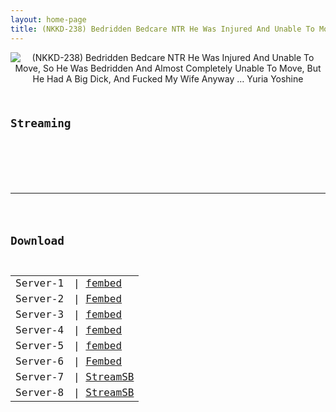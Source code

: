 ```yaml
---
layout: home-page
title: (NKKD-238) Bedridden Bedcare NTR He Was Injured And Unable To Move, So He Was Bedridden And Almost Completely Unable To Move, But He Had A Big Dick, And Fucked My Wife Anyway … Yuria Yoshine
---
```

<center>
<img src="https://blogger.googleusercontent.com/img/b/R29vZ2xl/AVvXsEhnR5pACDCuux4MX-qjSxZAuElYTupMzunPcO4qQY3xE7rqLyzeKpYiE6xsS8gVgBohkxSX0Ce5wlymb_TQYk4rWhEG6GvzvzHFsCj3Mylm_BwMFy-y3_RvsTexwFbn97cz0JuiDip3NMZQim_MW1Bul8atGfZ1cqgKygBMhhOd5H9uxc9AzoJlBzik/s1600/nkkd238pl.jpg" alt="(NKKD-238) Bedridden Bedcare NTR He Was Injured And Unable To Move, So He Was Bedridden And Almost Completely Unable To Move, But He Had A Big Dick, And Fucked My Wife Anyway … Yuria Yoshine">
</center>
<pre><code>
<h2>Streaming</h2>
<table><tbody>
</tbody></table>

<hr />

<h2>Download</h2>
<table><tbody>
<tr>
<td>Server-1</td>
<td>| <a href="https://fakyutube.com/f/dw2rzux-g-ndxwl" target="_blank">fembed</a></td>
</tr>
<tr>
<td>Server-2</td>
<td>| <a href="https://www.watchjavnow.xyz/f/mpmk-u5jd08-0nq" target="_blank">Fembed</a></td>
</tr>
<tr>
<td>Server-3</td>
<td>| <a href="https://playerjavseen.com/f/nxgwlu20wzmld8n" target="_blank">fembed</a></td>
</tr>
<tr>
<td>Server-4</td>
<td>| <a href="https://playerjavseen.com/f/nxgwlu20wzmleg6" target="_blank">fembed</a></td>
</tr>
<tr>
<td>Server-5</td>
<td>| <a href="https://playerjavseen.com/f/z5gwqcjxw8lpklw" target="_blank">fembed</a></td>
</tr>
<tr>
<td>Server-6</td>
<td>| <a href="https://www.watchjavnow.xyz/f/mpmk-u5jd08-0nq" target="_blank">Fembed</a></td>
</tr>
<tr>
<td>Server-7</td>
<td>| <a href="https://javside.com/d/yjteqp9vw4c4.html" target="_blank">StreamSB</a></td>
</tr>
<tr>
<td>Server-8</td>
<td>| <a href="https://watchsb.com/d/36at12pk6fd0.html" target="_blank">StreamSB</a></td>
</tr>
</tbody></table>
</code></pre>
